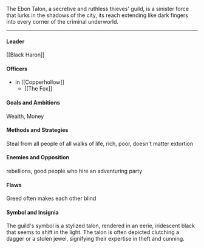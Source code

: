 The Ebon Talon, a secretive and ruthless thieves' guild, is a sinister force that lurks in the shadows of the city, its reach extending like dark fingers into every corner of the criminal underworld.

---
#### Leader

[[Black Haron]]
#### Officers

- in [[Copperhollow]]
	- [[The Fox]]
#### Goals and Ambitions

Wealth, Money
#### Methods and Strategies 

Steal from all people of all walks of life, rich, poor, doesn't matter
extortion
#### Enemies and Opposition 

rebellions, good people who hire an adventuring party
#### Flaws

Greed often makes each other blind
#### Symbol and Insignia

The guild's symbol is a stylized talon, rendered in an eerie, iridescent black that seems to shift in the light. The talon is often depicted clutching a dagger or a stolen jewel, signifying their expertise in theft and cunning.